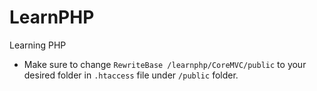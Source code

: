# LearnPHP

Learning PHP

- Make sure to change `RewriteBase /learnphp/CoreMVC/public` to your desired folder in `.htaccess` file under `/public` folder.
